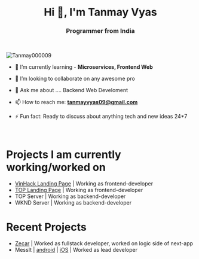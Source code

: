 <h1 align="center">Hi 👋, I'm Tanmay Vyas</h1>
<h3 align="center">Programmer from India</h3>

<br>

<p align="left"> <img src="https://komarev.com/ghpvc/?username=Tanmay000009&label=Profile%20views&color=0e75b6&style=flat" alt="Tanmay000009" /> </p>

- 🌱 I’m currently learning - **Microservices, Frontend Web**

- 👯 I’m looking to collaborate on any awesome pro

- 💬 Ask me about .... Backend Web Develoment 

- 📫 How to reach me: **tanmayvyas09@gmail.com**

- ⚡ Fun fact: Ready to discuss about anything tech and new ideas 24*7
<br>
<h1> Projects I am currently working/worked on </h1>

- [VinHack Landing Page](https://vinhack.vinnovateit.com/) | Working as frontend-developer
- [TOP Landing Page](https://www.theopportunitiesportal.com/) | Working as frontend-developer
- TOP Server | Working as backend-developer
- WKND Server | Working as backend-developer

<h1> Recent Projects </h1>

- [Zecar](https://zecar.com/) | Worked as fullstack developer, worked on logic side of next-app
- MessIt | [android](https://play.google.com/store/apps/details?id=com.vinnovateit.messit) | [iOS](https://apps.apple.com/in/app/messit/id6443450483) | Worked as lead developer
